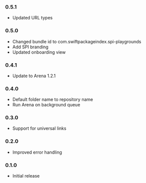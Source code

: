 ### 0.5.1
- Updated URL types

### 0.5.0
- Changed bundle id to com.swiftpackageindex.spi-playgrounds
- Add SPI branding
- Updated onboarding view

### 0.4.1
- Update to Arena 1.2.1

### 0.4.0
- Default folder name to repository name
- Run Arena on background queue

### 0.3.0
- Support for universal links

### 0.2.0
- Improved error handling

### 0.1.0
- Initial release